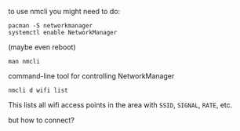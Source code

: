 to use nmcli you might need to do:
```
pacman -S networkmanager
systemctl enable NetworkManager
```
(maybe even reboot)

```
man nmcli
```

command-line tool for controlling NetworkManager

```
nmcli d wifi list
```
This lists all wifi access points in the area with `SSID`, `SIGNAL`, `RATE`, etc.

but how to connect?
